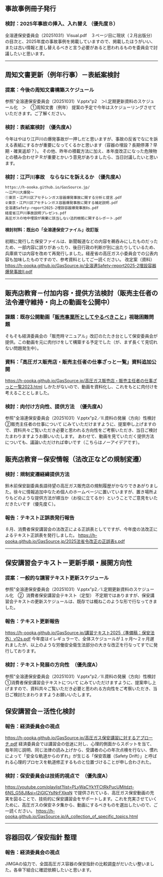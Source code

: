 ## 事故事例冊子発行
### 検討：2025年事故の挿入、入れ替え （優先度Ｂ）
全溶連保安委員会（20251031）Visual.pdf　３ページ目に現状（２月出版分）の目次と、2025年度の事故事例を掲載していますので、掲載したほうがいい、または古い情報と差し替えるべきと言う必要があると思われるものを委員会で討議したいと思います。

---
## 周知文書更新（例年行事）－表紙案検討
### 提案：今後の周知文書構築スケジュール
参照"全溶連保安委員会（20251031）V.pptx"p2　＞Ⅰ.定期更新資料のスケジュール化　＞　①周知文書（例年）
提案の予定で今年はスケジューリングさせていただきます。ご了解ください。
### 検討：表紙案検討 **（優先度A）**
今年はやはり江戸川の爆発事故が一押しだと思いますが、事故の反省でなにを訴える表紙にするかが重要になってくるかと思います（容器の埋設？長期停滞？早期・確実返却？）。
その他、昨年の積載方法に加え、本年度改正になった危険物との積み合わせＰＲが重要とかいう意見がありましたら、当日討議したいと思います。
### 検討：江戸川事故　ならなにを訴えるか **（優先度A）**
```
https://h-oooka.github.io/GasSource.jp/
～江戸川大爆発～
①東京・江戸川区アセチレンガス容器爆発事故に関する分析と提言.pdf
②東京・江戸川区アセチレンガス容器爆発事故に関する補足説明.pdf
全溶連Safety-report2025-2埋設容器爆発事故Ⅱs.pdf
経産省江戸川事故説明プレゼンs.pdf
高圧ガスの地中埋設が廃棄に該当しない法的根拠に関するレポート.pdf
```
#### 検討材料：既出の「全溶連保安ファイル」改訂版
初期に発行した保安ファイルは、新聞報道などの内容を鵜呑みにしたものだったため、一部内容に誤りがあったり、後日行政の判断が別に出たりしているため、兵庫県では内容を改めて再発行しました。経産省の高圧ガス小委員会での公表内容も加味したものですので、参考資料としてご一読ください。
改定案（資料）
https://h-oooka.github.io/GasSource.jp/全溶連Safety-report2025-2埋設容器爆発事故Ⅱ.pdf

---
## 販売店教育－付加内容・提供方法検討（販売主任者の法令遵守維持・向上の動画を公開中）
### 課題：既存公開動画「**[販売事業所としてやるべきこと](https://youtu.be/CcDMJt0jbj4?si=wJRdMRizeu38Fxed)**」視聴困難問題
そもそも経済委員会の「販売時マニュアル」改訂のたたき台として保安委員会が提供。この動画を元に肉付けをして構築する予定でした（が、まず長くて見切れない問題発生中）。
### 資料：「高圧ガス販売店・販売主任者の仕事ざっと一覧」資料追加公開
https://h-oooka.github.io/GasSource.jp/高圧ガス販売店・販売主任者の仕事ざっと一覧2023.html
しかたがないので、動画を資料化し、これをもとに肉付けを考えることとしました。
### 検討：肉付け方向性、提供方法　**（優先度A）**
参照"全溶連保安委員会（20251031）V.pptx"p2／Ⅱ.資料の発展（方向）性検討　②販売主任者の仕事について
にみていただけますように、提案申し上げますので、資料共々ご覧いただき必要と思われる方向性をご考察いただき、当日ご検討たまわりますようお願いいたします。
あわせて、動画を見ていただく提供方法についても、議論いただければ幸いです（こちらはノーアイデアです）。

## 販売店教育－保安情報（法改正などの規制変遷）
### 検討：規制変遷経緯提供方法
鈴木前保安副委員長語待望の高圧ガス販売店の規制履歴がかなりできあがりました。徐々に情報追加中なため個人のホームページに置いていますが、置き場所よりもどのような提供方法が順当か（お役に立てるか）ということでご意見をいただきたいです（優先度Ｃ）。
### 報告：テキスト正誤表発行報告
８月、消費者保安講習会の法改正による正誤表としてですが、今年度の法改正によるテキスト正誤表を発行しました。
https://h-oooka.github.io/GasSource.jp/2025法省令改正の正誤表s.pdf

---
## 保安講習会テキスト－更新手順・展開方向性
### 提案：一般的な講習テキスト更新スケジュール
参照"全溶連保安委員会（20251031）V.pptx"p2／Ⅰ.定期更新資料のスケジュール化　②  消費者保安講習会テキスト（定型）
不定期ではありますが、保安講習会テキストの更新スケジュールは、既存では概ねこのような形で行なってきました。
### 報告：テキスト更新報告
https://h-oooka.github.io/GasSource.jp/講習テキスト2025（準備稿：保安法外）v12s.pdf
今年度はイレギュラーで、全体スケジュールが１ヶ月～２ヶ月遅れましたが、以上のような労働安全衛生法部分の大きな改正を行なってすでに発行しております。
### 検討：テキスト発展の方向性　**（優先度A）**
参照"全溶連保安委員会（20251031）V.pptx"p2／Ⅱ.資料の発展（方向）性検討　①消費者保安講習会テキストについて
にみていただけますように、提案申し上げますので、資料共々ご覧いただき必要と思われる方向性をご考察いただき、当日ご検討たまわりますようお願いいたします。

## 保安講習会－活性化検討

### 報告：経済委員会の視点
https://h-oooka.github.io/GasSource.jp/高圧ガス保安講習に対するアプローチ.pdf
経済委員会では講習会の低迷に対し、心理的側面からスポットを当て、毎年同じ説明、同じ法律の読み上げから、受講者の心の年次点検を行ない、慣れによって「安全な軌道からのずれ」が生じる「保安乖離（Safety Drift）」と呼ばれる心理的プロセスを軌道修正するものと位置づけることが申し合わされた。
### 検討：保安委員会は技術的視点で　**（優先度A）**
https://youtube.com/playlist?list=PLyWaCYkYFCtRkPucUMitdzt-6NS_G58JI&si=I2iGlCYslNrFXkqN
で提供されている、高圧ガス保安動画の充実を図ることで、技術的に保安講習会をサポートします。これを充実させていくために、高圧ガスの保安ネタ集から、動画にするべきものを選出したいので、ご一読ください。
https://h-oooka.github.io/GasSource.jp/A_collection_of_specific_topics.html

---
## 容器回収／保安指針 整理

### 報告：経済委員会の視点
JIMGAの協力で、全国高圧ガス容器の保安指針の比較調査がだいたい整いました。各傘下組合に確認依頼したいと思います。
